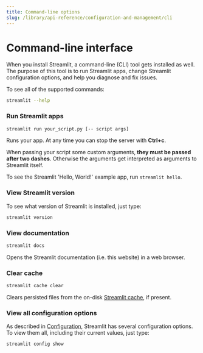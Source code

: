 ```yaml
---
title: Command-line options
slug: /library/api-reference/configuration-and-management/cli
---
```


# Command-line interface

When you install Streamlit, a command-line (CLI) tool gets installed
as well. The purpose of this tool is to run Streamlit apps, change Streamlit configuration options,
and help you diagnose and fix issues.

To see all of the supported commands:

```bash
streamlit --help
```

### Run Streamlit apps

```bash
streamlit run your_script.py [-- script args]
```

Runs your app. At any time you can stop the server with **Ctrl+c**.

<Note>

When passing your script some custom arguments, **they must be passed after
two dashes**. Otherwise the arguments get interpreted as arguments to Streamlit
itself.

</Note>

To see the Streamlit 'Hello, World!' example app, run `streamlit hello`.

### View Streamlit version

To see what version of Streamlit is installed, just type:

```bash
streamlit version
```

### View documentation

```bash
streamlit docs
```

Opens the Streamlit documentation (i.e. this website) in a web browser.

### Clear cache

```bash
streamlit cache clear
```

Clears persisted files from the on-disk [Streamlit cache](/library/api-reference/performance), if
present.

### View all configuration options

As described in [Configuration](/library/api-reference/configuration-and-management/configuration), Streamlit has several
configuration options. To view them all, including their current values, just type:

```bash
streamlit config show
```
